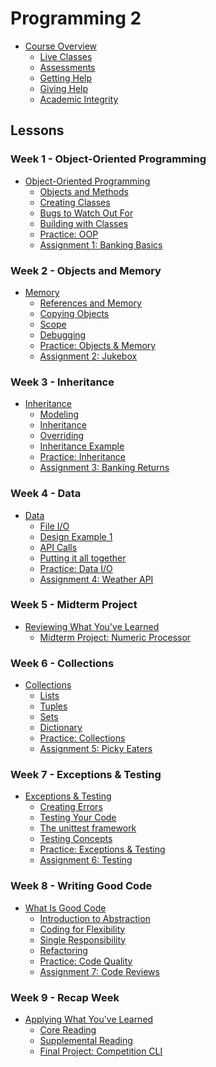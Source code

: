 # Programming 2
<!-- name:Programming 2, code:CSF003, term:Oct-2023, about_path:src/course-overview.md -->

- [Course Overview](course-overview.md) <!-- w:30, k:general, p:2023-09-27 -->
  - [Live Classes](live-classes.md) <!-- w:30, k:general, p:2023-09-27 -->
  - [Assessments](assessments.md) <!-- w:30, k:general, p:2023-09-27 -->
  - [Getting Help](getting-help.md) <!-- w:30, k:general, p:2023-09-27 -->
  - [Giving Help](giving-help.md) <!-- w:30, k:general, p:2023-09-27 -->
  - [Academic Integrity](academic-integrity.md) <!-- w:30, k:general, p:2023-09-27 -->

## Lessons

### Week 1 - Object-Oriented Programming

- [Object-Oriented Programming](lessons/w1-oop-intro.md) <!-- w:30, k:general, p:2023-10-02 -->
  - [Objects and Methods](lessons/w1-oop-intro/1-objects-and-methods.md) <!-- w:120, k:general, p:2023-10-02 -->
  - [Creating Classes](lessons/w1-oop-intro/2-creating-classes.md) <!-- w:120, k:general, p:2023-10-02 -->
  - [Bugs to Watch Out For](lessons/w1-oop-intro/3-bugs-to-watch-out-for.md) <!-- w:120, k:general, p:2023-10-02 -->
  - [Building with Classes](lessons/w1-oop-intro/4-creating-with-classes.md) <!-- w:120, k:general, p:2023-10-02 -->
  - [Practice: OOP](lessons/w1-oop-intro/practice.md) <!-- w:180, k:assignment, g:1, d:2023-09-27, p:2023-10-02 -->
  - [Assignment 1: Banking Basics](lessons/w1-oop-intro/assignment.md) <!-- w:300, k:assignment, g:4, d:2023-09-27, p:2023-10-02 -->

### Week 2 - Objects and Memory

- [Memory](lessons/w2-memory-and-objects.md) <!-- w:30, k:general, p:2023-10-02 -->
  - [References and Memory](lessons/w2-memory-and-objects/1-references.md) <!-- w:120, k:general, p:2023-10-02 -->
  - [Copying Objects](lessons/w2-memory-and-objects/2-aliasing-copying.md) <!-- w:120, k:general, p:2023-10-02 -->
  - [Scope](lessons/w2-memory-and-objects/3-scope.md) <!-- w:120, k:general, p:2023-10-02 -->
  - [Debugging](lessons/w2-memory-and-objects/4-debugging-practice.md) <!-- w:120, k:general, p:2023-10-02 -->
  - [Practice: Objects & Memory](lessons/w2-memory-and-objects/practice.md) <!-- w:180, k:assignment, g:1.5, d:2023-09-27, p:2023-10-02 -->
  - [Assignment 2: Jukebox](lessons/w2-memory-and-objects/assignment.md) <!-- w:300, k:assignment, g:6, d:2023-09-27, p:2023-10-02 -->

### Week 3 - Inheritance

- [Inheritance](lessons/w3-inheritance.md) <!-- w:30, k:general, p:2023-10-02 -->
  - [Modeling](lessons/w3-inheritance/1-modeling.md) <!-- w:120, k:general, p:2023-10-02 -->
  - [Inheritance](lessons/w3-inheritance/2-inheritance-syntax.md) <!-- w:120, k:general, p:2023-10-02 -->
  - [Overriding](lessons/w3-inheritance/3-overriding.md) <!-- w:120, k:general, p:2023-10-02 -->
  - [Inheritance Example](lessons/w3-inheritance/4-inheritance-examples.md) <!-- w:120, k:general, p:2023-10-02 -->
  - [Practice: Inheritance](lessons/w3-inheritance/practice.md) <!-- w:180, k:assignment, g:1.5, d:2023-09-27, p:2023-10-02 -->
  - [Assignment 3: Banking Returns](lessons/w3-inheritance/assignment.md) <!-- w:300, k:assignment, g:6, d:2023-09-27, p:2023-10-02 -->

### Week 4 - Data

- [Data](lessons/w4-data.md) <!-- w:30, k:general, p:2023-10-02 -->
  - [File I/O](lessons/w4-data/1-file-io.md) <!-- w:120, k:general, p:2023-10-02 -->
  - [Design Example 1](lessons/w4-data/2-persistent-list.md) <!-- w:120, k:general, p:2023-10-02 -->
  - [API Calls](lessons/w4-data/3-api-calls.md) <!-- w:120, k:general, p:2023-10-02 -->
  - [Putting it all together](lessons/w4-data/4-weather-api-example.md) <!-- w:120, k:general, p:2023-10-02 -->
  - [Practice: Data I/O](lessons/w4-data/practice.md) <!-- w:180, k:assignment, g:1.5, d:2023-09-27, p:2023-10-02 -->
  - [Assignment 4: Weather API](lessons/w4-data/assignment.md) <!-- w:300, k:assignment, g:6, d:2023-09-27, p:2023-10-02 -->

### Week 5 - Midterm Project

- [Reviewing What You've Learned](lessons/review.md) <!-- w:30, k:general, p:2023-10-02 -->
  - [Midterm Project: Numeric Processor](lessons/midterm-project.md) <!-- w:720, k:assignmentSummative, g:25, d:2023-09-27, p:2023-10-02 -->

### Week 6 - Collections

- [Collections](lessons/w6-collections.md) <!-- w:30, k:general, p:2023-10-02 -->
  - [Lists](lessons/w6-collections/1-lists-revisitied.md) <!-- w:120, k:general, p:2023-10-02 -->
  - [Tuples](lessons/w6-collections/2-tuples.md) <!-- w:120, k:general, p:2023-10-02 -->
  - [Sets](lessons/w6-collections/3-sets.md) <!-- w:120, k:general, p:2023-10-02 -->
  - [Dictionary](lessons/w6-collections/4-dictionaries-revisited.md) <!-- w:120, k:general, p:2023-10-02 -->
  - [Practice: Collections](lessons/w6-collections/practice.md) <!-- w:180, k:assignment, g:1.5, d:2023-09-27, p:2023-10-02 -->
  - [Assignment 5: Picky Eaters](lessons/w6-collections/assignment.md) <!-- w:300, k:assignment, g:6, d:2023-09-27, p:2023-10-02 -->

### Week 7 - Exceptions & Testing

- [Exceptions & Testing](lessons/w7-errors-and-testing.md) <!-- w:30, k:general, p:2023-10-02 -->
  - [Creating Errors](lessons/w7-errors-and-testing/1-creating-errors.md) <!-- w:120, k:general, p:2023-10-02 -->
  - [Testing Your Code](lessons/w7-errors-and-testing/2-testing-your-code.md) <!-- w:120, k:general, p:2023-10-02 -->
  - [The unittest framework](lessons/w7-errors-and-testing/3-unittest.md) <!-- w:120, k:general, p:2023-10-02 -->
  - [Testing Concepts](lessons/w7-errors-and-testing/4-more-testing.md) <!-- w:120, k:general, p:2023-10-02 -->
  - [Practice: Exceptions & Testing](lessons/w7-errors-and-testing/practice.md) <!-- w:180, k:assignment, g:1.5, d:2023-09-27, p:2023-10-02 -->
  - [Assignment 6: Testing](lessons/w7-errors-and-testing/assignment.md) <!-- w:300, k:assignment, g:6, d:2023-09-27, p:2023-10-02 -->

### Week 8 - Writing Good Code

- [What Is Good Code](lessons/w8-what-is-good-code.md) <!-- w:30, k:general, p:2023-10-02 -->
  - [Introduction to Abstraction](lessons/w8-what-is-good-code/1-bad-code.md) <!-- w:120, k:general, p:2023-10-02 -->
  - [Coding for Flexibility](lessons/w8-what-is-good-code/2-future-flexibility.md) <!-- w:120, k:general, p:2023-10-02 -->
  - [Single Responsibility](lessons/w8-what-is-good-code/3-interfaces.md) <!-- w:120, k:general, p:2023-10-02 -->
  - [Refactoring](lessons/w8-what-is-good-code/4-refactoring.md) <!-- w:120, k:general, p:2023-10-02 -->
  - [Practice: Code Quality](lessons/w8-what-is-good-code/practice.md) <!-- w:180, k:assignment, g:1.5, d:2023-09-27, p:2023-10-02 -->
  - [Assignment 7: Code Reviews](lessons/w8-what-is-good-code/assignment.md) <!-- w:300, k:assignment, g:6, d:2023-09-27, p:2023-10-02 -->

### Week 9 - Recap Week

- [Applying What You've Learned](lessons/w9-revision-week.md) <!-- w:30, k:general, p:2023-10-02 -->
  - [Core Reading](lessons/core-reading.md) <!-- w:240, k:publicationReviewed, p:2023-10-02 -->
  - [Supplemental Reading](lessons/supplemental-reading.md) <!-- w:240, k:publicationReviewed, p:2023-10-02 -->
  - [Final Project: Competition CLI](lessons/final-project.md) <!-- w:840, k:assignmentSummative, g:25, d:2023-09-27, p:2023-10-02 -->
